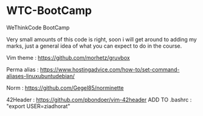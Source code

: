 # WTC-BootCamp
WeThinkCode BootCamp

Very small amounts of this code is right, soon i will get around to adding my marks, just a general idea of what you can expect to do in the course.


Vim theme : https://github.com/morhetz/gruvbox

Perma alias : https://www.hostingadvice.com/how-to/set-command-aliases-linuxubuntudebian/

Norm : https://github.com/Gegel85/norminette

42Header : https://github.com/pbondoer/vim-42header ADD TO .bashrc : "export USER=ziadhorat"
